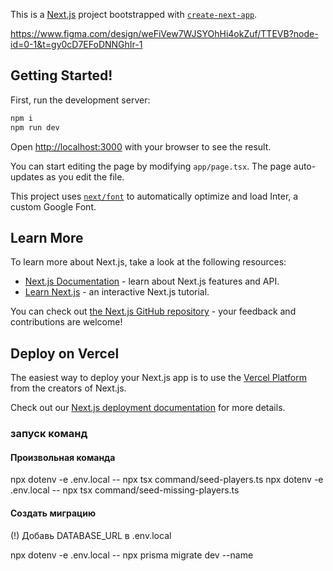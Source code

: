 This is a [Next.js](https://nextjs.org/) project bootstrapped with [`create-next-app`](https://github.com/vercel/next.js/tree/canary/packages/create-next-app).

https://www.figma.com/design/weFiVew7WJSYOhHi4okZuf/TTEVB?node-id=0-1&t=gy0cD7EFoDNNGhIr-1

## Getting Started!

First, run the development server:

```bash
npm i
npm run dev
```

Open [http://localhost:3000](http://localhost:3000) with your browser to see the result.

You can start editing the page by modifying `app/page.tsx`. The page auto-updates as you edit the file.

This project uses [`next/font`](https://nextjs.org/docs/basic-features/font-optimization) to automatically optimize and load Inter, a custom Google Font.

## Learn More

To learn more about Next.js, take a look at the following resources:

- [Next.js Documentation](https://nextjs.org/docs) - learn about Next.js features and API.
- [Learn Next.js](https://nextjs.org/learn) - an interactive Next.js tutorial.

You can check out [the Next.js GitHub repository](https://github.com/vercel/next.js/) - your feedback and contributions are welcome!

## Deploy on Vercel

The easiest way to deploy your Next.js app is to use the [Vercel Platform](https://vercel.com/new?utm_medium=default-template&filter=next.js&utm_source=create-next-app&utm_campaign=create-next-app-readme) from the creators of Next.js.

Check out our [Next.js deployment documentation](https://nextjs.org/docs/deployment) for more details.

### запуск команд

#### Произвольная команда

npx dotenv -e .env.local -- npx tsx command/seed-players.ts
npx dotenv -e .env.local -- npx tsx command/seed-missing-players.ts

#### Создать миграцию

(!) Добавь DATABASE_URL в .env.local

npx dotenv -e .env.local -- npx prisma migrate dev --name
